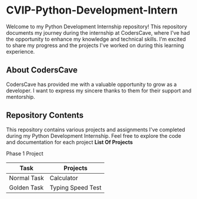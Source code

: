 # CVIP-Python-Development-Intern
Welcome to my Python Development Internship repository! This repository documents my journey during the internship at CodersCave, where I've had the opportunity to enhance my knowledge and technical skills. I'm excited to share my progress and the projects I've worked on during this learning experience.
## About CodersCave
CodersCave has provided me with a valuable opportunity to grow as a developer. I want to express my sincere thanks to them for their support and mentorship.
## Repository Contents
This repository contains various projects and assignments I've completed during my Python Development Internship. Feel free to explore the code and documentation for each project
**List Of Projects**   

Phase 1 Project

| Task | Projects |
| ------ | ----------- |
| Normal Task  | Calculator | 
| Golden Task | Typing Speed Test | 


           
